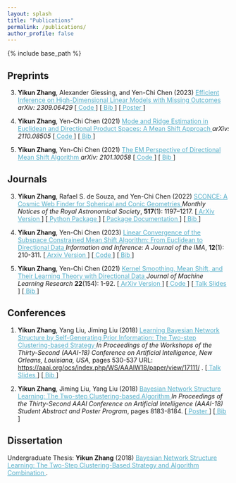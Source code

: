 ```yaml
---
layout: splash
title: "Publications"
permalink: /publications/
author_profile: false
---
```


<!--{% if author.googlescholar %}
  See the citation statistics on <a href="{{author.googlescholar}}" style="color: #52adc8; text-decoration=underline">my Google Scholar profile</a>.
{% endif %}
-->

{% include base_path %}

<!--{% for post in site.publications reversed %}
  {% include archive-single.html %}
{% endfor %}
-->

## Preprints
3. **Yikun Zhang**, Alexander Giessing, and Yen-Chi Chen (2023) <A href="https://arxiv.org/abs/2309.06429" style="color: #52adc8; text-decoration=underline"> 
Efficient Inference on High-Dimensional Linear Models with Missing Outcomes </A> _arXiv: 2309.06429_ [<A href="https://github.com/zhangyk8/Debias-Infer" style="color: #52adc8; text-decoration=underline"> Code </A>] [<A href="https://zhangyk8.github.io/publications/bib_files/DebiasInfer2023.bib" style="color: #52adc8; text-decoration=underline"> Bib </A>] [<A href="https://zhangyk8.github.io/publications/Debiased_Inf_Poster.pdf" style="color: #52adc8; text-decoration=underline"> Poster </A>]

2. **Yikun Zhang**, Yen-Chi Chen (2021) <A href="https://arxiv.org/abs/2110.08505" style="color: #52adc8; text-decoration=underline"> 
Mode and Ridge Estimation in Euclidean and Directional Product Spaces: A Mean Shift Approach </A> _arXiv: 2110.08505_ [<A href="https://github.com/zhangyk8/ProdSCMS" style="color: #52adc8; text-decoration=underline"> Code </A>] [<A href="https://zhangyk8.github.io/publications/bib_files/DLSCMSProd2021.bib" style="color: #52adc8; text-decoration=underline"> Bib </A>]

1. **Yikun Zhang**, Yen-Chi Chen (2021) <A href="https://arxiv.org/abs/2101.10058" style="color: #52adc8; text-decoration=underline"> 
The EM Perspective of Directional Mean Shift Algorithm </A> _arXiv: 2101.10058_ [<A href="https://github.com/zhangyk8/DirMS/tree/main/DMS_EM" style="color: #52adc8; text-decoration=underline"> Code </A>] [<A href="https://zhangyk8.github.io/publications/bib_files/DMS_EM2021.bib" style="color: #52adc8; text-decoration=underline"> Bib </A>]

## Journals

3. **Yikun Zhang**, Rafael S. de Souza, and Yen-Chi Chen (2022) <A href="https://doi.org/10.1093/mnras/stac2504" style="color: #52adc8; text-decoration=underline"> 
SCONCE: A Cosmic Web Finder for Spherical and Conic Geometries </A> _Monthly Notices of the Royal Astronomical Society_, **517**(1): 1197–1217. [<A href="https://arxiv.org/abs/2207.07001" style="color: #52adc8; text-decoration=underline"> ArXiv Version </A>] [<A href="https://pypi.org/project/sconce-scms/0.1.2/" style="color: #52adc8; text-decoration=underline"> Python Package </A>] [<A href="https://sconce-scms.readthedocs.io/en/latest/" style="color: #52adc8; text-decoration=underline"> Package Documentation </A>] [<A href="https://zhangyk8.github.io/publications/bib_files/SCONCE2022.bib" style="color: #52adc8; text-decoration=underline"> Bib </A>]

2. **Yikun Zhang**, Yen-Chi Chen (2023) <A href="https://doi.org/10.1093/imaiai/iaac005" style="color: #52adc8; text-decoration=underline"> 
Linear Convergence of the Subspace Constrained Mean Shift Algorithm: From Euclidean to Directional Data </A> _Information and Inference: A Journal of the IMA_, **12**(1): 210-311. [<A href="https://arxiv.org/abs/2104.14977" style="color: #52adc8; text-decoration=underline"> Arxiv Version </A>] [<A href="https://github.com/zhangyk8/EuDirSCMS" style="color: #52adc8; text-decoration=underline"> Code </A>] [<A href="https://zhangyk8.github.io/publications/bib_files/DirSCMS2021.bib" style="color: #52adc8; text-decoration=underline"> Bib </A>]

1. **Yikun Zhang**, Yen-Chi Chen (2021) <A href="https://jmlr.org/papers/v22/20-1194.html" style="color: #52adc8; text-decoration=underline"> Kernel Smoothing, Mean Shift, and Their Learning Theory with Directional Data </A> _Journal of Machine Learning Research_ **22**(154): 1-92. [<A href="https://arxiv.org/abs/2010.13523" style="color: #52adc8; text-decoration=underline"> ArXiv Version </A>] [<A href="https://github.com/zhangyk8/DirMS" style="color: #52adc8; text-decoration=underline"> Code </A>] [<A href="https://zhangyk8.github.io/talks/DirMS_Slides.pdf" style="color: #52adc8; text-decoration=underline"> Talk Slides </A>] [<A href="https://zhangyk8.github.io/publications/bib_files/DirMS2020.bib" style="color: #52adc8; text-decoration=underline"> Bib </A>]

## Conferences

1. **Yikun Zhang**, Yang Liu, Jiming Liu (2018) <A href="https://zhangyk8.github.io/publications/AAAIWorkshop.pdf" style="color: #52adc8; text-decoration=underline"> Learning Bayesian Network Structure by Self-Generating Prior Information: The Two-step Clustering-based Strategy </A>  _In Proceedings of the Workshops of the Thirty-Second (AAAI-18) Conference on Artificial Intelligence, New Orleans, Louisiana, USA_, pages 530-537 URL: <A href="https://aaai.org/ocs/index.php/WS/AAAIW18/paper/view/17111/" style="text-decoration=underline"> https://aaai.org/ocs/index.php/WS/AAAIW18/paper/view/17111/ </A>. [<A href="https://zhangyk8.github.io/publications/Workshop_Talk.pdf" style="color: #52adc8; text-decoration=underline"> Talk Slides </A>] [<A href="https://zhangyk8.github.io/publications/bib_files/BN_long2018.bib" style="color: #52adc8; text-decoration=underline"> Bib </A>]

2. **Yikun Zhang**, Jiming Liu, Yang Liu (2018) <A href="https://zhangyk8.github.io/publications/AAAIStudentAbstract.pdf" style="color: #52adc8; text-decaration=underline"> Bayesian Network Structure Learning: The Two-step Clustering-based Algorithm </A>  _In Proceedings of the Thirty-Second AAAI Conference on Artificial Intelligence (AAAI-18) Student Abstract and Poster Program_, pages 8183-8184.  [<A href="https://zhangyk8.github.io/publications/poster_SA.pdf" style="color: #52adc8; text-decoration=underline"> Poster </A>] [<A href="https://zhangyk8.github.io/publications/bib_files/BN_short2018.bib" style="color: #52adc8; text-decoration=underline"> Bib </A>]

## Dissertation

  Undergraduate Thesis: **Yikun Zhang** (2018) <A href="https://zhangyk8.github.io/publications/Thesis.pdf" style="color: #52adc8; text-decoration=underline"> Bayesian Network Structure Learning: The Two-Step Clustering-Based Strategy and Algorithm Combination </A>.

<!--
## Technical Report

1. **Yikun Zhang**, Fengjie Chen (2019) <A href="https://zhangyk8.github.io/portfolio/Lecture_Notes/STAT548_Report.pdf" style="color: #52adc8; text-decoration=underline"> Overlapping Community Detection via Edge-Space Representation </A>.
-->


